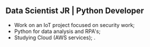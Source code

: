 ## Data Scientist JR | Python Developer

* Work on an IoT project focused on security work;
* Python for data analysis and RPA's;
* Studying Cloud (AWS services);
.
